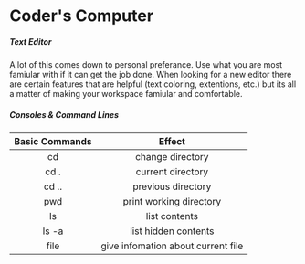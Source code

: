 

# Coder's Computer

##### Text Editor

A lot of this comes down to personal preferance. Use what you are most famiular with if it can get the job done. When looking for a new editor there are certain features that are helpful (text coloring, extentions, etc.) but its all a matter of making your workspace famiular and comfortable.

##### Consoles & Command Lines

| Basic Commands          | Effect                  |
|:-----------------------:|:-----------------------:|
| cd                      | change directory        |
| cd .                    | current directory       |
| cd ..                   | previous directory      |
| pwd                     | print working directory |
| ls                      | list contents           |
| ls -a                   | list hidden contents    |
| file                    | give infomation about current file |
